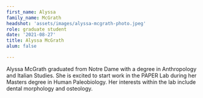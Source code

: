 ```yaml
---
first_name: Alyssa
family_name: McGrath
headshot: 'assets/images/alyssa-mcgrath-photo.jpeg'
role: graduate student
date: '2021-08-27'
title: Alyssa McGrath
alum: false

---
```

Alyssa McGrath graduated from Notre Dame with a degree in Anthropology and Italian Studies. She is excited to start work in the PAPER Lab during her Masters degree in Human Paleobiology. Her interests within the lab include dental morphology and osteology. 